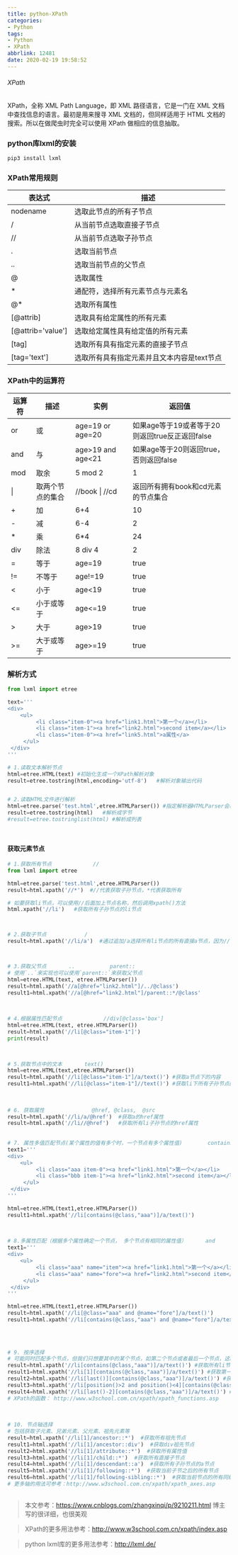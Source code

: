 ```yaml
---
title: python-XPath
categories:
- Python
tags:
- Python
- XPath
abbrlink: 12481
date: 2020-02-19 19:58:52
---
```



  
###### XPath

XPath，全称 XML Path Language，即 XML 路径语言，它是一门在 XML 文档中查找信息的语言。最初是用来搜寻 XML 文档的，但同样适用于 HTML 文档的搜索。所以在做爬虫时完全可以使用 XPath 做相应的信息抽取。
  



  
### python库lxml的安装

```bash
pip3 install lxml
```


  
### XPath常用规则

| 表达式            | 描述                                       |
| ----------------- | ------------------------------------------ |
| nodename          | 选取此节点的所有子节点                     |
| /                 | 从当前节点选取直接子节点                   |
| //                | 从当前节点选取子孙节点                     |
| .                 | 选取当前节点                               |
| ..                | 选取当前节点的父节点                       |
| @                 | 选取属性                                   |
| *                 | 通配符，选择所有元素节点与元素名           |
| @*                | 选取所有属性                               |
| [@attrib]         | 选取具有给定属性的所有元素                 |
| [@attrib='value'] | 选取给定属性具有给定值的所有元素           |
| [tag]             | 选取所有具有指定元素的直接子节点           |
| [tag='text']      | 选取所有具有指定元素并且文本内容是text节点 |



### XPath中的运算符

| 运算符 | 描述             | 实例              | 返回值                                         |
| ------ | ---------------- | ----------------- | ---------------------------------------------- |
| or     | 或               | age=19 or age=20  | 如果age等于19或者等于20则返回true反正返回false |
| and    | 与               | age>19 and age<21 | 如果age等于20则返回true，否则返回false         |
| mod    | 取余             | 5 mod 2           | 1                                              |
| \|     | 取两个节点的集合 | //book \| //cd    | 返回所有拥有book和cd元素的节点集合             |
| +      | 加               | 6+4               | 10                                             |
| -      | 减               | 6-4               | 2                                              |
| *      | 乘               | 6*4               | 24                                             |
| div    | 除法             | 8 div 4           | 2                                              |
| =      | 等于             | age=19            | true                                           |
| !=     | 不等于           | age!=19           | true                                           |
| <      | 小于             | age<19            | true                                           |
| <=     | 小于或等于       | age<=19           | true                                           |
| >      | 大于             | age>19            | true                                           |
| >=     | 大于或等于       | age>=19           | true                                           |









### 解析方式

```python
from lxml import etree

text='''
<div>
    <ul>
         <li class="item-0"><a href="link1.html">第一个</a></li>
         <li class="item-1"><a href="link2.html">second item</a></li>
         <li class="item-0"><a href="link5.html">a属性</a>
     </ul>
 </div>
'''

# 1.读取文本解析节点
html=etree.HTML(text) #初始化生成一个XPath解析对象
result=etree.tostring(html,encoding='utf-8')   #解析对象输出代码


# 2.读取HTML文件进行解析
html=etree.parse('test.html',etree.HTMLParser()) #指定解析器HTMLParser会根据文件修复HTML文件中缺失的如声明信息
result=etree.tostring(html)   #解析成字节
#result=etree.tostringlist(html) #解析成列表




```



#### 获取元素节点

```python
# 1.获取所有节点             //
from lxml import etree

html=etree.parse('test.html',etree.HTMLParser())
result=html.xpath('//*')  #//代表获取子孙节点，*代表获取所有

# 如要获取li节点，可以使用//后面加上节点名称，然后调用xpath()方法
html.xpath('//li')   #获取所有子孙节点的li节点



# 2.获取子节点            /
result=html.xpath('//li/a')  #通过追加/a选择所有li节点的所有直接a节点，因为//li用于选中所有li节点，/a用于选中li节点的`所有直接子节点a`



# 3.获取父节点       ..           parent::
# 使用`..`来实现也可以使用`parent::`来获取父节点
html=etree.HTML(text, etree.HTMLParser())
result=html.xpath('//a[@href="link2.html"]/../@class')
result1=html.xpath('//a[@href="link2.html"]/parent::*/@class'

                   
                   
# 4.根据属性匹配节点             //div[@class='box']
html=etree.HTML(text, etree.HTMLParser())
result=html.xpath('//li[@class="item-1"]')
print(result)                


                   
# 5.获取节点中的文本       text()
html=etree.HTML(text,etree.HTMLParser())
result=html.xpath('//li[@class="item-1"]/a/text()') #获取a节点下的内容
result1=html.xpath('//li[@class="item-1"]//text()') #获取li下所有子孙节点的内容           
                   
                   
                   
# 6. 获取属性               @href, @class,  @src
result=html.xpath('//li/a/@href')  #获取a的href属性
result=html.xpath('//li//@href')   #获取所有li子孙节点的href属性
                   
                   
# 7. 属性多值匹配节点(某个属性的值有多个时，一个节点有多个属性值)     	contains()
text1='''
<div>
    <ul>
         <li class="aaa item-0"><a href="link1.html">第一个</a></li>
         <li class="bbb item-1"><a href="link2.html">second item</a></li>
     </ul>
 </div>
'''

html=etree.HTML(text1,etree.HTMLParser())
result1=html.xpath('//li[contains(@class,"aaa")]/a/text()')              
                   
                   

# 8.多属性匹配（根据多个属性确定一个节点， 多个节点有相同的属性值）      and
text1='''
<div>
    <ul>
         <li class="aaa" name="item"><a href="link1.html">第一个</a></li>
         <li class="aaa" name="fore"><a href="link2.html">second item</a></li>
     </ul>
 </div>
'''

html=etree.HTML(text1,etree.HTMLParser())
result=html.xpath('//li[@class="aaa" and @name="fore"]/a/text()')
result1=html.xpath('//li[contains(@class,"aaa") and @name="fore"]/a/text()')
 
                   

                   
# 9. 按序选择
# 可能同时匹配多个节点，但我们只想要其中的某个节点，如第二个节点或者最后一个节点，这时可以利用中括号引入索引的方法获取特定次序的节点：   [1], [last()],    position()
result=html.xpath('//li[contains(@class,"aaa")]/a/text()') #获取所有li节点下a节点的内容
result1=html.xpath('//li[1][contains(@class,"aaa")]/a/text()') #获取第一个
result2=html.xpath('//li[last()][contains(@class,"aaa")]/a/text()') #获取最后一个
result3=html.xpath('//li[position()>2 and position()<4][contains(@class,"aaa")]/a/text()') #获取第三个
result4=html.xpath('//li[last()-2][contains(@class,"aaa")]/a/text()') #获取倒数第三个
# XPath的函数： http://www.w3school.com.cn/xpath/xpath_functions.asp
        
                   
                   
# 10. 节点轴选择
# 包括获取子元素、兄弟元素、父元素、祖先元素等        
result=html.xpath('//li[1]/ancestor::*')  #获取所有祖先节点
result1=html.xpath('//li[1]/ancestor::div')  #获取div祖先节点
result2=html.xpath('//li[1]/attribute::*')  #获取所有属性值
result3=html.xpath('//li[1]/child::*')  #获取所有直接子节点
result4=html.xpath('//li[1]/descendant::a')  #获取所有子孙节点的a节点
result5=html.xpath('//li[1]/following::*')  #获取当前子节之后的所有节点
result6=html.xpath('//li[1]/following-sibling::*')  #获取当前节点的所有同级节点            
# 更多轴的用法可参考：http://www.w3school.com.cn/xpath/xpath_axes.asp             
                   
```



















> 本文参考：https://www.cnblogs.com/zhangxinqi/p/9210211.html        博主写的很详细，也很美观

> XPath的更多用法参考：http://www.w3school.com.cn/xpath/index.asp

> python lxml库的更多用法参考：http://lxml.de/













